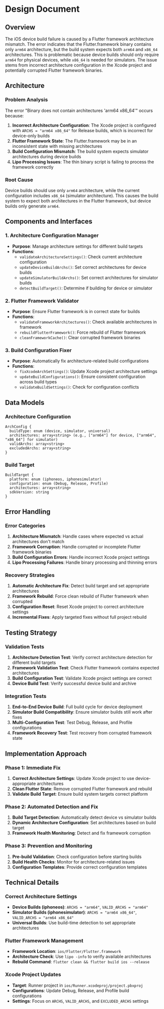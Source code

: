 # Design Document

## Overview

The iOS device build failure is caused by a Flutter framework architecture mismatch. The error indicates that the Flutter.framework binary contains only `arm64` architecture, but the build system expects both `arm64` and `x86_64` architectures. This is problematic because device builds should only require `arm64` for physical devices, while `x86_64` is needed for simulators. The issue stems from incorrect architecture configuration in the Xcode project and potentially corrupted Flutter framework binaries.

## Architecture

### Problem Analysis
The error "Binary does not contain architectures 'arm64 x86_64'" occurs because:
1. **Incorrect Architecture Configuration**: The Xcode project is configured with `ARCHS = "arm64 x86_64"` for Release builds, which is incorrect for device-only builds
2. **Flutter Framework State**: The Flutter.framework may be in an inconsistent state with missing architectures
3. **Build Configuration Mismatch**: The build system expects simulator architectures during device builds
4. **Lipo Processing Issues**: The thin binary script is failing to process the framework correctly

### Root Cause
Device builds should use only `arm64` architecture, while the current configuration includes `x86_64` (simulator architecture). This causes the build system to expect both architectures in the Flutter framework, but device builds only generate `arm64`.

## Components and Interfaces

### 1. Architecture Configuration Manager
- **Purpose**: Manage architecture settings for different build targets
- **Functions**:
  - `validateArchitectureSettings()`: Check current architecture configuration
  - `updateDeviceBuildArchs()`: Set correct architectures for device builds
  - `updateSimulatorBuildArchs()`: Set correct architectures for simulator builds
  - `detectBuildTarget()`: Determine if building for device or simulator

### 2. Flutter Framework Validator
- **Purpose**: Ensure Flutter framework is in correct state for builds
- **Functions**:
  - `validateFrameworkArchitectures()`: Check available architectures in framework
  - `rebuildFlutterFramework()`: Force rebuild of Flutter framework
  - `cleanFrameworkCache()`: Clear corrupted framework binaries

### 3. Build Configuration Fixer
- **Purpose**: Automatically fix architecture-related build configurations
- **Functions**:
  - `fixXcodeArchSettings()`: Update Xcode project architecture settings
  - `updateBuildConfigurations()`: Ensure consistent configuration across build types
  - `validateBuildSettings()`: Check for configuration conflicts

## Data Models

### Architecture Configuration
```
ArchConfig {
  buildType: enum (device, simulator, universal)
  architectures: array<string> (e.g., ["arm64"] for device, ["arm64", "x86_64"] for simulator)
  validArchs: array<string>
  excludedArchs: array<string>
}
```

### Build Target
```
BuildTarget {
  platform: enum (iphoneos, iphonesimulator)
  configuration: enum (Debug, Release, Profile)
  architectures: array<string>
  sdkVersion: string
}
```

## Error Handling

### Error Categories
1. **Architecture Mismatch**: Handle cases where expected vs actual architectures don't match
2. **Framework Corruption**: Handle corrupted or incomplete Flutter framework binaries
3. **Build Configuration Errors**: Handle incorrect Xcode project settings
4. **Lipo Processing Failures**: Handle binary processing and thinning errors

### Recovery Strategies
1. **Automatic Architecture Fix**: Detect build target and set appropriate architectures
2. **Framework Rebuild**: Force clean rebuild of Flutter framework when corrupted
3. **Configuration Reset**: Reset Xcode project to correct architecture settings
4. **Incremental Fixes**: Apply targeted fixes without full project rebuild

## Testing Strategy

### Validation Tests
1. **Architecture Detection Test**: Verify correct architecture detection for different build targets
2. **Framework Validation Test**: Check Flutter framework contains expected architectures
3. **Build Configuration Test**: Validate Xcode project settings are correct
4. **Device Build Test**: Verify successful device build and archive

### Integration Tests
1. **End-to-End Device Build**: Full build cycle for device deployment
2. **Simulator Build Compatibility**: Ensure simulator builds still work after fixes
3. **Multi-Configuration Test**: Test Debug, Release, and Profile configurations
4. **Framework Recovery Test**: Test recovery from corrupted framework state

## Implementation Approach

### Phase 1: Immediate Fix
1. **Correct Architecture Settings**: Update Xcode project to use device-appropriate architectures
2. **Clean Flutter State**: Remove corrupted Flutter framework and rebuild
3. **Validate Build Target**: Ensure build system targets correct platform

### Phase 2: Automated Detection and Fix
1. **Build Target Detection**: Automatically detect device vs simulator builds
2. **Dynamic Architecture Configuration**: Set architectures based on build target
3. **Framework Health Monitoring**: Detect and fix framework corruption

### Phase 3: Prevention and Monitoring
1. **Pre-build Validation**: Check configuration before starting builds
2. **Build Health Checks**: Monitor for architecture-related issues
3. **Configuration Templates**: Provide correct configuration templates

## Technical Details

### Correct Architecture Settings
- **Device Builds (iphoneos)**: `ARCHS = "arm64"`, `VALID_ARCHS = "arm64"`
- **Simulator Builds (iphonesimulator)**: `ARCHS = "arm64 x86_64"`, `VALID_ARCHS = "arm64 x86_64"`
- **Universal Builds**: Use build-time detection to set appropriate architectures

### Flutter Framework Management
- **Framework Location**: `ios/Flutter/Flutter.framework`
- **Architecture Check**: Use `lipo -info` to verify available architectures
- **Rebuild Command**: `flutter clean && flutter build ios --release`

### Xcode Project Updates
- **Target**: Runner project in `ios/Runner.xcodeproj/project.pbxproj`
- **Configurations**: Update Debug, Release, and Profile build configurations
- **Settings**: Focus on `ARCHS`, `VALID_ARCHS`, and `EXCLUDED_ARCHS` settings